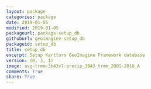 ```yaml
---
layout: package
categories: package
date: 2019-01-05
modified: 2019-01-05
packageurl: package-setup_db
githuburl: geoimagine-setup_db
packageid: setup_db
title: setup_db
excerpt: Setup Kartturs GeoImagine Framework database
version: (0, 3, 1)
image: avg-trmm-3b43v7-precip_3B43_trmm_2001-2016_A
comments: True
share: True
---
```

